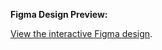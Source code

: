 **Figma Design Preview:**

[View the interactive Figma design](https://www.figma.com/embed?embed_host=share&url=https%3A%2F%2Fwww.figma.com%2Ffile%2FKFX3itAOvF9eUBfsMXMFo0%2FProMegaEnergie%3Ftype%3Ddesign%26node-id%3D0%253A1%26mode%3Ddesign%26t%3DDJ16jsgqFwLdTCea-1).
